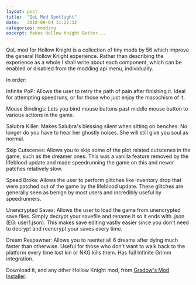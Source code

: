 ```yaml
---
layout: post
title:  "QoL Mod Spotlight"
date:   2018-09-04 11:22:32
categories: modding
excerpt: Makes Hollow Knight Better...
---
```

QoL mod for Hollow Knight is a collection of tiny mods by 56 which improve the general Hollow Knight experience. Rather than describing the experience as a whole I shall write about each component, which can be enabled or disabled from the modding api menu, individually.

In order:

Infinite PoP: Allows the user to retry the path of pain after finishing it. Ideal for attempting speedruns, or for those who just enjoy the masochism of it.

Mouse Bindings: Lets you bind mouse buttons past middle mouse button to various actions in the game.

Salubra Killer: Makes Salubra's blessing silent when sitting on benches. No longer do you have to hear her ghostly noises. She will still give you soul as normal.

Skip Cutscenes: Allows you to skip some of the plot related cutscenes in the game, such as the dreamer ones. This was a vanilla feature removed by the lifeblood update and made speedrunning the game on this and newer patches relatively slow.

Speed Broke: Allows the user to perform glitches like inventory drop that were patched out of the game by the lifeblood update. These glitches are generally seen as benign by most users and incredibly useful by speedrunners.

Unencrypted Saves: Allows the user to load the game from unencrypted save files. Simply decrypt your savefile and rename it so it ends with .json (EG: user1.json). This makes save editing vastly easier since you don't need to decrypt and reencrypt your saves every time.

Dream Respawner: Allows you to reenter all 6 dreams after dying much faster than otherwise. Useful for those who don't want to walk back to the platform every time lost kin or NKG kills them. Has full Infinite Grimm integration.

Download it, and any other Hollow Knight mod, from [Gradow's Mod Installer](https://radiance.host/mods/ModInstaller.exe).
